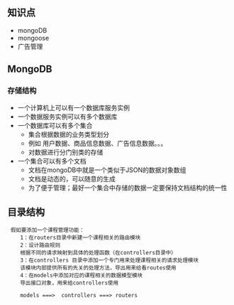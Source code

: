 ## 知识点

- mongoDB
- mongoose
- 广告管理

## MongoDB


### 存储结构

- 一个计算机上可以有一个数据库服务实例
- 一个数据服务实例可以有多个数据库
- 一个数据库可以有多个集合
  + 集合根据数据的业务类型划分
  + 例如 用户数据、商品信息数据、广告信息数据。。。
  + 对数据进行分门别类的存储
- 一个集合可以有多个文档
  + 文档在mongoDB中就是一个类似于JSON的数据对象数组
  + 文档是动态的，可以随意的生成
  + 为了便于管理；最好一个集合中存储的数据一定要保持文档结构的统一性

## 目录结构

```
 假如要添加一个课程管理功能：
    1：在routers目录中新建一个课程相关的路由模块
    2：设计路由规则
    根据不同的请求映射到具体的处理函数（在controllers目录中）
    3：在controllers 目录中添加一个专门用来处理课程相关的请求处理模块
    该模块内部提供所有的先关的处理方法，导出用来给看routes使用
    4：在models中添加对应的课程相关的数据模型模块
    导出接口对象，用来给controllers使用
    
    models ===>  controllers ===> routers
```